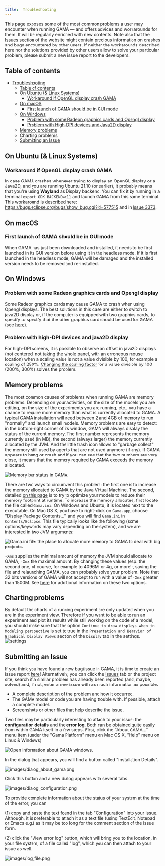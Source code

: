 ```yaml
---
title:  Troubleshooting
---
```



This page exposes some of the most common problems a user may encounter when running GAMA — and offers advices and workarounds for them. It will be regularly enriched with new contents. Note also that the [Issues section](https://github.com/gama-platform/gama/issues) of the website might contain precious information on crashes and bugs encountered by other users. If neither the workarounds described here nor the solutions provided by other users allow to solve your particular problem, please submit a new issue report to the developers.

## Table of contents 

* [Troubleshooting](#troubleshooting)
    * [Table of contents](#table-of-contents)
    * [On Ubuntu (& Linux Systems)](#on-ubuntu--linux-systems)
        * [Workaround if OpenGL display crash GAMA](#workaround-if-opengl-display-crash-gama)
    * [On macOS](#on-macos)
        * [First launch of GAMA should be in GUI mode](#first-launch-of-gama-should-be-in-gui-mode)
    * [On Windows](#on-windows)
        * [Problem with some Radeon graphics cards and Opengl display](#problem-with-some-radeon-graphics-cards-and-opengl-display)
        * [Problem with High-DPI devices and Java2D display](#problem-with-high-dpi-devices-and-java2d-display)
    * [Memory problems](#memory-problems)
    * [Charting problems](#charting-problems)
    * [Submitting an Issue](#submitting-an-issue)

## On Ubuntu (& Linux Systems)

### Workaround if OpenGL display crash GAMA
In case GAMA crashes whenever trying to display an OpenGL display or a Java2D, and you are running Ubuntu 21.10 (or earlier), it probably means that you're using **Wayland** as Display backend. You can fix it by running in a terminal `export GDK_BACKEND=x11` and launch GAMA from this same terminal. This workaround is described here: https://bugs.eclipse.org/bugs/show_bug.cgi?id=577515 and in [Issue 3373](https://github.com/gama-platform/gama/issues/3373).


## On macOS 

### First launch of GAMA should be in GUI mode

When GAMA has just been downloaded and installed, it needs to be first launched in its GUI version before using it in the headless mode.
If it is first launched in the headless mode, GAMA will be damaged and the installed version needs to be removed and re-installed.


## On Windows

### Problem with some Radeon graphics cards and Opengl display

Some Radeon graphics cards may cause GAMA to crash when using Opengl displays. The best solutions in this case are either to switch to java2D display or, if the computer is equipped with two graphics cards, to specify to specify that the other graphics card should be used for GAMA (see [here](https://pureinfotech.com/set-gpu-app-windows-10/)).


### Problem with high-DPI devices and java2D display

For high-DPI screens, it is possible to observe an offset in java2D displays (not centered, not taking the whole panel, with an erroneous mouse location) when a scaling value is not a value divisible by 100, for example a scaling of 250%. [Changing the scaling factor](https://support.microsoft.com/en-us/windows/view-display-settings-in-windows-37f0e05e-98a9-474c-317a-e85422daa8bb#WindowsVersion=Windows_10) for a value divisible by 100 (200%, 300%) solves the problem.


## Memory problems
The most common causes of problems when running GAMA are memory problems. Depending on your activities, on the size of the models you are editing, on the size of the experiments you are running, etc., you have a chance to require more memory than what is currently allocated to GAMA. A typical GAMA installation will need between 2 and 4GB of memory to run "normally" and launch small models.
Memory problems are easy to detect: in the bottom-right corner of its window, GAMA will always display the status of the current memory. The first number represents the memory currently used (in MB), the second (always larger) the memory currently allocated by the JVM. And the little trash icon allows to "garbage collect" the memory still used by agents that are not used anymore (if any). If GAMA appears to hang or crash and if you can see that the two numbers are very close, it means that the memory required by GAMA exceeds the memory allocated.


![Memory bar status in GAMA.](/resources/images/installationAndLaunching/trouble_memory_status.png)

There are two ways to circumvent this problem: the first one is to increase the memory allocated to GAMA by the Java Virtual Machine. The second, detailed [on this page](OptimizingModels) is to try to optimize your models to reduce their memory footprint at runtime.
To increase the memory allocated, first locate the file called `Gama.ini`. On Windows and Ubuntu, it is located next to the executable. On Mac OS X, you have to right-click on `Gama.app`, choose "Display Package Contents...", and you will find `Gama.ini` in `Contents/Eclipse`.
This file typically looks like the following (some options/keywords may vary depending on the system), and we are interested in two JVM arguments:

![Gama.ini file: the place to allocate more memory to GAMA to deal with big projects.](/resources/images/installationAndLaunching/trouble_gama_ini.png)


`-Xms` supplies the minimal amount of memory the JVM should allocate to GAMA, `-Xmx` the maximal amount. By changing these values (esp. the second one, of course, for example to 4096M, or 4g, or more!), saving the file and relaunching GAMA, you can probably solve your problem. Note that 32 bits versions of GAMA will not accept to run with a value of `-Xmx` greater than 1500M. See [here](http://stackoverflow.com/questions/14763079/what-are-the-xms-and-xmx-parameters-when-starting-jvms) for additional information on these two options.


## Charting problems
By default the charts of a running experiment are only updated when you are in the experiment view. Therefore if you want to be able to run an experiment and plot its results while still working on the code of a model, you should make sure that the option `Continue to draw displays when in Modeling perspective` is set to true in the `Presentation and Behavior of Graphical Display Views` section of the `Display` tab in the settings.
![settings](https://github.com/gama-platform/gama-platform.github.io/blob/master/resources/images/charts/display_when_modeling.png?raw=true)

## Submitting an Issue
If you think you have found a new bug/issue in GAMA, it is time to create an issue report [here](https://github.com/gama-platform/gama/issues/new)! Alternatively, you can click the [Issues](https://github.com/gama-platform/gama/issues) tab on the project site, search if a similar problem has already been reported (and, maybe, solved) and, if not, enter a new issue with as much information as possible:

* A complete description of the problem and how it occurred.
* The GAMA model or code you are having trouble with. If possible, attach a complete model.
* Screenshots or other files that help describe the issue.

Two files may be particularly interesting to attach to your issue: the **configuration details** and the **error log**. Both can be obtained quite easily from within GAMA itself in a few steps. First, click the "About GAMA..." menu item (under the "Gama Platform" menu on Mac OS X, "Help" menu on Linux & Windows)


![Open information about GAMA windows.](/resources/images/installationAndLaunching/trouble_menu_about_gama.png)


In the dialog that appears, you will find a button called "Installation Details".


![images/dialog_about_gama.png](/resources/images/installationAndLaunching/trouble_dialog_about_gama.png)


Click this button and a new dialog appears with several tabs.


![images/dialog_configuration.png](/resources/images/installationAndLaunching/trouble_dialog_configuration.png)


To provide complete information about the status of your system at the time of the error, you can

(1) copy and paste the text found in the tab "Configuration" into your issue. Although, it is preferable to attach it as a text file (using TextEdit, Notepad or Emacs e.g.) as it may be too long for the comment section of the issue form.

(2) click the "View error log" button, which will bring you to the location, in your file system, of a file called "log", which you can then attach to your issue as well.


![images/log_file.png](/resources/images/installationAndLaunching/trouble_log_file.png)
